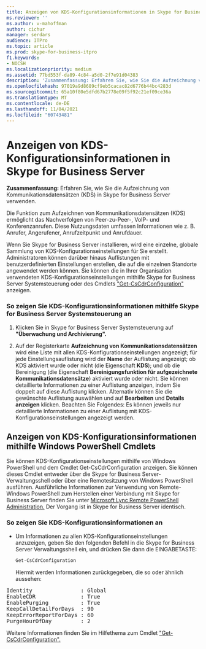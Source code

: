 ```yaml
---
title: Anzeigen von KDS-Konfigurationsinformationen in Skype for Business Server
ms.reviewer: ''
ms.author: v-mahoffman
author: cichur
manager: serdars
audience: ITPro
ms.topic: article
ms.prod: skype-for-business-itpro
f1.keywords:
- NOCSH
ms.localizationpriority: medium
ms.assetid: 77bd553f-da89-4c84-a5d0-2f7e91d04383
description: 'Zusammenfassung: Erfahren Sie, wie Sie die Aufzeichnung von Kommunikationsdatensätzen (KDS) in Skype for Business Server verwenden.'
ms.openlocfilehash: 97019a9d8689cf9eb5cacac82d6776b44bc4283d
ms.sourcegitcommit: 65a10f80e5dfd67b2778e09f5f92c21ef09ce36a
ms.translationtype: MT
ms.contentlocale: de-DE
ms.lasthandoff: 11/04/2021
ms.locfileid: "60743481"
---
```

# <a name="view-cdr-configuration-information-in-skype-for-business-server"></a>Anzeigen von KDS-Konfigurationsinformationen in Skype for Business Server
 
**Zusammenfassung:** Erfahren Sie, wie Sie die Aufzeichnung von Kommunikationsdatensätzen (KDS) in Skype for Business Server verwenden.
  
Die Funktion zum Aufzeichnen von Kommunikationsdatensätzen (KDS) ermöglicht das Nachverfolgen von Peer-zu-Peer-, VoIP- und Konferenzanrufen. Diese Nutzungsdaten umfassen Informationen wie z. B. Anrufer, Angerufener, Anrufzeitpunkt und Anrufdauer.
  
Wenn Sie Skype for Business Server installieren, wird eine einzelne, globale Sammlung von KDS-Konfigurationseinstellungen für Sie erstellt. Administratoren können darüber hinaus Auflistungen mit benutzerdefinierten Einstellungen erstellen, die auf die einzelnen Standorte angewendet werden können. Sie können die in Ihrer Organisation verwendeten KDS-Konfigurationseinstellungen mithilfe Skype for Business Server Systemsteuerung oder des Cmdlets ["Get-CsCdrConfiguration"](/powershell/module/skype/get-cscdrconfiguration?view=skype-ps) anzeigen.
  
### <a name="to-view-cdr-configuration-information-by-using-skype-for-business-server-control-panel"></a>So zeigen Sie KDS-Konfigurationsinformationen mithilfe Skype for Business Server Systemsteuerung an

1. Klicken Sie in Skype for Business Server Systemsteuerung auf **"Überwachung und Archivierung".**
    
2. Auf der Registerkarte **Aufzeichnung von Kommunikationsdatensätzen** wird eine Liste mit allen KDS-Konfigurationseinstellungen angezeigt; für jede Einstellungsauflistung wird der **Name** der Auflistung angezeigt; ob KDS aktiviert wurde oder nicht (die Eigenschaft **KDS**); und ob die Bereinigung (die Eigenschaft **Bereinigungsfunktion für aufgezeichnete Kommunikationsdatensätze**) aktiviert wurde oder nicht. Sie können detaillierte Informationen zu einer Auflistung anzeigen, indem Sie doppelt auf diese Auflistung klicken. Alternativ können Sie die gewünschte Auflistung auswählen und auf **Bearbeiten** und **Details anzeigen** klicken. Beachten Sie Folgendes: Es können jeweils nur detaillierte Informationen zu einer Auflistung mit KDS-Konfigurationseinstellungen angezeigt werden.
    
## <a name="viewing-cdr-configuration-information-by-using-windows-powershell-cmdlets"></a>Anzeigen von KDS-Konfigurationsinformationen mithilfe Windows PowerShell Cmdlets

Sie können KDS-Konfigurationseinstellungen mithilfe von Windows PowerShell und dem Cmdlet Get-CsCdrConfiguration anzeigen. Sie können dieses Cmdlet entweder über die Skype for Business Server-Verwaltungsshell oder über eine Remotesitzung von Windows PowerShell ausführen. Ausführliche Informationen zur Verwendung von Remote-Windows PowerShell zum Herstellen einer Verbindung mit Skype for Business Server finden Sie unter [Microsoft Lync Remote PowerShell Administration.](https://blog.insideo365.com/2011/08/remote-lync-powershell-administration/) Der Vorgang ist in Skype for Business Server identisch.
  
### <a name="to-view-cdr-configuration-information"></a>So zeigen Sie KDS-Konfigurationsinformationen an

- Um Informationen zu allen KDS-Konfigurationseinstellungen anzuzeigen, geben Sie den folgenden Befehl in die Skype for Business Server Verwaltungsshell ein, und drücken Sie dann die EINGABETASTE:
    
  ```PowerShell
  Get-CsCdrConfiguration
  ```

    Hiermit werden Informationen zurückgegeben, die so oder ähnlich aussehen:
    
<pre>
Identity               : Global
EnableCDR              : True
EnablePurging          : True
KeepCallDetailForDays  : 90
KeepErrorReportForDays : 60
PurgeHourOfDay         : 2
</pre>

Weitere Informationen finden Sie im Hilfethema zum Cmdlet ["Get-CsCdrConfiguration".](/powershell/module/skype/get-cscdrconfiguration?view=skype-ps)
